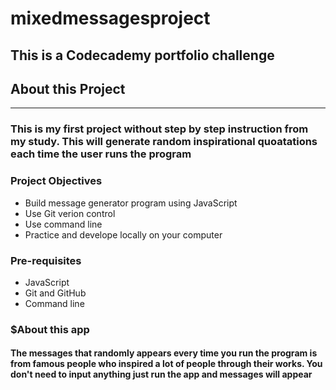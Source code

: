 # mixedmessagesproject

## This is a Codecademy portfolio challenge

## About this Project

-------

### This is my first project without step by step instruction from my study. This will generate random inspirational quoatations each time the user runs the program

### Project Objectives

+ Build message generator program using JavaScript
+ Use Git verion control
+ Use command line
+ Practice and develope locally on your computer

### Pre-requisites

+ JavaScript
+ Git and GitHub
+ Command line

### $About this app

#### The messages that randomly appears every time you run the program is from famous people who inspired a lot of people through their works. You don't need to input anything just run the app and messages will appear
